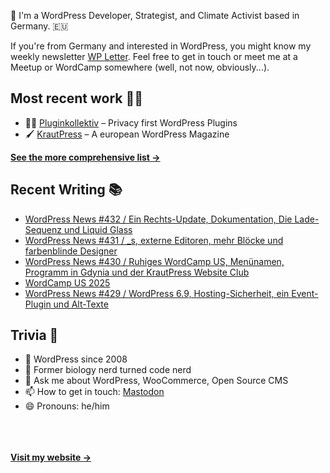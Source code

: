 👋 I'm a WordPress Developer, Strategist, and Climate Activist based in Germany. 🇪🇺

If you're from Germany and interested in WordPress, you might know my weekly newsletter [WP Letter](https://wpletter.de/). Feel free to get in touch or meet me at a Meetup or WordCamp somewhere (well, not now, obviously...).


## Most recent work 👷‍♂️

- 👨‍💻 [Pluginkollektiv](https://github.com/pluginkollektiv) – Privacy first WordPress Plugins
- 🖌️ [KrautPress](https://kraut.press) – A european WordPress Magazine

**[See the more comprehensive list &rarr;](https://simonkraft.com/what-i-do)**


## Recent Writing 📚

<!-- BLOG-POST-LIST:START -->
- [WordPress News #432 / Ein Rechts-Update, Dokumentation, Die Lade-Sequenz und Liquid Glass](https://feed.kraut.press/link/21991/17154809/trials-and-prayer)
- [WordPress News #431 / _s, externe Editoren, mehr Blöcke und farbenblinde Designer](https://feed.kraut.press/link/14399/17139493/431)
- [WordPress News #430 / Ruhiges WordCamp US, Menünamen, Programm in Gdynia und der KrautPress Website Club](https://feed.kraut.press/link/14399/17131024/430)
- [WordCamp US 2025](https://www.wppodcast.de/podcast/wordcamp-us-2025/)
- [WordPress News #429 / WordPress 6.9, Hosting-Sicherheit, ein Event-Plugin und Alt-Texte](https://feed.kraut.press/link/14399/17125933/429)
<!-- BLOG-POST-LIST:END -->


## Trivia 🤪

- 👴 WordPress since 2008
- 🌱 Former biology nerd turned code nerd
- 💬 Ask me about WordPress, WooCommerce, Open Source CMS
- 📫 How to get in touch: [Mastodon](https://dewp.space/@simon)
- 😄 Pronouns: he/him

<br/><br/><br/>
**[Visit my website &rarr;](https://simonkraft.com/hi)**